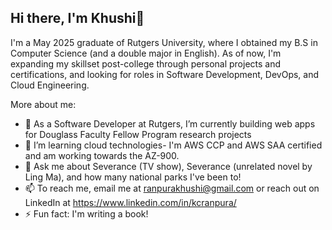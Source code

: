 ## Hi there, I'm Khushi👋

I'm a May 2025 graduate of Rutgers University, where I obtained my B.S in Computer Science (and a double major in English). As of now, I'm expanding my skillset post-college through personal projects and certifications, and looking for roles in Software Development, DevOps, and Cloud Engineering.   

More about me: 

- 🔭 As a Software Developer at Rutgers, I’m currently building web apps for Douglass Faculty Fellow Program research projects
- 🌱 I’m learning cloud technologies- I'm AWS CCP and AWS SAA certified and am working towards the AZ-900. 
- 💬 Ask me about Severance (TV show), Severance (unrelated novel by Ling Ma), and how many national parks I've been to!
- 📫 To reach me, email me at ranpurakhushi@gmail.com or reach out on LinkedIn at https://www.linkedin.com/in/kcranpura/
- ⚡ Fun fact: I'm writing a book!

